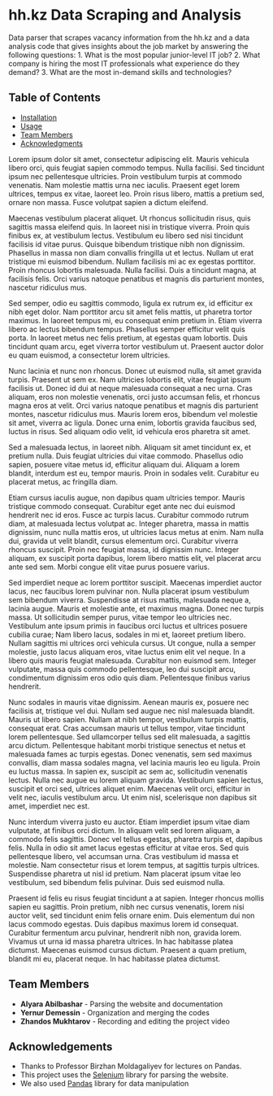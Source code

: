 # hh.kz Data Scraping and Analysis
Data parser that scrapes vacancy information from the hh.kz
and a data analysis code that gives insights about the job 
market by answering the following questions:
    1. What is the most popular junior-level IT job?
    2. What company is hiring the most IT professionals what experience do they demand?
    3. What are the most in-demand skills and technologies?

## Table of Contents
- [Installation](#installation)
- [Usage](#usage)
- [Team Members](#team-members)
- [Acknowledgments](#acknowledgements)



Lorem ipsum dolor sit amet, consectetur adipiscing elit. Mauris vehicula libero orci, quis feugiat sapien commodo tempus. Nulla facilisi. Sed tincidunt ipsum nec pellentesque ultricies. Proin vestibulum turpis at commodo venenatis. Nam molestie mattis urna nec iaculis. Praesent eget lorem ultrices, tempus ex vitae, laoreet leo. Proin risus libero, mattis a pretium sed, ornare non massa. Fusce volutpat sapien a dictum eleifend.

Maecenas vestibulum placerat aliquet. Ut rhoncus sollicitudin risus, quis sagittis massa eleifend quis. In laoreet nisi in tristique viverra. Proin quis finibus ex, at vestibulum lectus. Vestibulum eu libero sed nisi tincidunt facilisis id vitae purus. Quisque bibendum tristique nibh non dignissim. Phasellus in massa non diam convallis fringilla ut et lectus. Nullam ut erat tristique mi euismod bibendum. Nullam facilisis mi ac ex egestas porttitor. Proin rhoncus lobortis malesuada. Nulla facilisi. Duis a tincidunt magna, at facilisis felis. Orci varius natoque penatibus et magnis dis parturient montes, nascetur ridiculus mus.

Sed semper, odio eu sagittis commodo, ligula ex rutrum ex, id efficitur ex nibh eget dolor. Nam porttitor arcu sit amet felis mattis, ut pharetra tortor maximus. In laoreet tempus mi, eu consequat enim pretium in. Etiam viverra libero ac lectus bibendum tempus. Phasellus semper efficitur velit quis porta. In laoreet metus nec felis pretium, at egestas quam lobortis. Duis tincidunt quam arcu, eget viverra tortor vestibulum ut. Praesent auctor dolor eu quam euismod, a consectetur lorem ultricies.

Nunc lacinia et nunc non rhoncus. Donec ut euismod nulla, sit amet gravida turpis. Praesent ut sem ex. Nam ultricies lobortis elit, vitae feugiat ipsum facilisis ut. Donec id dui at neque malesuada consequat a nec urna. Cras aliquam, eros non molestie venenatis, orci justo accumsan felis, et rhoncus magna eros at velit. Orci varius natoque penatibus et magnis dis parturient montes, nascetur ridiculus mus. Mauris lorem eros, bibendum vel molestie sit amet, viverra ac ligula. Donec urna enim, lobortis gravida faucibus sed, luctus in risus. Sed aliquam odio velit, id vehicula eros pharetra sit amet.

Sed a malesuada lectus, in laoreet nibh. Aliquam sit amet tincidunt ex, et pretium nulla. Duis feugiat ultricies dui vitae commodo. Phasellus odio sapien, posuere vitae metus id, efficitur aliquam dui. Aliquam a lorem blandit, interdum est eu, tempor mauris. Proin in sodales velit. Curabitur eu placerat metus, ac fringilla diam.

Etiam cursus iaculis augue, non dapibus quam ultricies tempor. Mauris tristique commodo consequat. Curabitur eget ante nec dui euismod hendrerit nec id eros. Fusce ac turpis lacus. Curabitur commodo rutrum diam, at malesuada lectus volutpat ac. Integer pharetra, massa in mattis dignissim, nunc nulla mattis eros, ut ultricies lacus metus at enim. Nam nulla dui, gravida ut velit blandit, cursus elementum orci. Curabitur viverra rhoncus suscipit. Proin nec feugiat massa, id dignissim nunc. Integer aliquam, ex suscipit porta dapibus, lorem libero mattis elit, vel placerat arcu ante sed sem. Morbi congue elit vitae purus posuere varius.

Sed imperdiet neque ac lorem porttitor suscipit. Maecenas imperdiet auctor lacus, nec faucibus lorem pulvinar non. Nulla placerat ipsum vestibulum sem bibendum viverra. Suspendisse at risus mattis, malesuada neque a, lacinia augue. Mauris et molestie ante, et maximus magna. Donec nec turpis massa. Ut sollicitudin semper purus, vitae tempor leo ultricies nec. Vestibulum ante ipsum primis in faucibus orci luctus et ultrices posuere cubilia curae; Nam libero lacus, sodales in mi et, laoreet pretium libero. Nullam sagittis mi ultrices orci vehicula cursus. Ut congue, nulla a semper molestie, justo lacus aliquam eros, vitae luctus enim elit vel neque. In a libero quis mauris feugiat malesuada. Curabitur non euismod sem. Integer vulputate, massa quis commodo pellentesque, leo dui suscipit arcu, condimentum dignissim eros odio quis diam. Pellentesque finibus varius hendrerit.

Nunc sodales in mauris vitae dignissim. Aenean mauris ex, posuere nec facilisis at, tristique vel dui. Nullam sed augue nec nisl malesuada blandit. Mauris ut libero sapien. Nullam at nibh tempor, vestibulum turpis mattis, consequat erat. Cras accumsan mauris ut tellus tempor, vitae tincidunt lorem pellentesque. Sed ullamcorper tellus sed elit malesuada, a sagittis arcu dictum. Pellentesque habitant morbi tristique senectus et netus et malesuada fames ac turpis egestas. Donec venenatis, sem sed maximus convallis, diam massa sodales magna, vel lacinia mauris leo eu ligula. Proin eu luctus massa. In sapien ex, suscipit ac sem ac, sollicitudin venenatis lectus. Nulla nec augue eu lorem aliquam gravida. Vestibulum sapien lectus, suscipit et orci sed, ultrices aliquet enim. Maecenas velit orci, efficitur in velit nec, iaculis vestibulum arcu. Ut enim nisl, scelerisque non dapibus sit amet, imperdiet nec est.

Nunc interdum viverra justo eu auctor. Etiam imperdiet ipsum vitae diam vulputate, at finibus orci dictum. In aliquam velit sed lorem aliquam, a commodo felis sagittis. Donec vel tellus egestas, pharetra turpis et, dapibus felis. Nulla in odio sit amet lacus egestas efficitur at vitae eros. Sed quis pellentesque libero, vel accumsan urna. Cras vestibulum id massa et molestie. Nam consectetur risus et lorem tempus, at sagittis turpis ultrices. Suspendisse pharetra ut nisl id pretium. Nam placerat ipsum vitae leo vestibulum, sed bibendum felis pulvinar. Duis sed euismod nulla.

Praesent id felis eu risus feugiat tincidunt a at sapien. Integer rhoncus mollis sapien eu sagittis. Proin pretium, nibh nec cursus venenatis, lorem nisi auctor velit, sed tincidunt enim felis ornare enim. Duis elementum dui non lacus commodo egestas. Duis dapibus maximus lorem id consequat. Curabitur fermentum arcu pulvinar, hendrerit nibh non, gravida lorem. Vivamus ut urna id massa pharetra ultrices. In hac habitasse platea dictumst. Maecenas euismod cursus dictum. Praesent a quam pretium, blandit mi eu, placerat neque. In hac habitasse platea dictumst. 

## Team Members

- **Alyara Abilbashar** - Parsing the website and documentation
- **Yernur Demessin** - Organization and merging the codes
- **Zhandos Mukhtarov** - Recording and editing the project video

## Acknowledgements

- Thanks to Professor Birzhan Moldagaliyev for lectures on Pandas.
- This project uses the [Selenium](https://www.selenium.dev/) library for parsing the website.
- We also used [Pandas](https://pandas.pydata.org/) library for data manipulation
